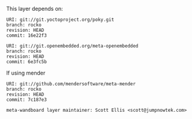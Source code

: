 This layer depends on:

    URI: git://git.yoctoproject.org/poky.git
    branch: rocko
    revision: HEAD
    commit: 16e22f3

    URI: git://git.openembedded.org/meta-openembedded
    branch: rocko
    revision: HEAD
    commit: 6e3fc5b

If using mender

    URI: git://github.com/mendersoftware/meta-mender
    branch: rocko
    revision: HEAD
    commit: 7c187e3
    
    meta-wandboard layer maintainer: Scott Ellis <scott@jumpnowtek.com>
